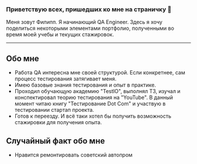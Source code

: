 
### Приветствую всех, пришедших ко мне на страничку 👋

Меня зовут Филипп.
Я начинающий QA Engineer.
Здесь я хочу поделиться некоторыми элементами портфолио, полученными во время моей учебы и текущих стажировок.

---
  
## Обо мне

- Работа QA интересна мне своей структурой. Если конкретнее, сам процесс тестирования затягивает меня.
- Имею базовые знания тестирования и опыт в практике.
- Проходил обучающую академию "TestIO", выполнял ТЗ, изучал и конспектировал теорию тестирования на "YouTube". В данный момент читаю книгу "Тестирование Dot Com" и участвую в тестировании стартап проекта.
- Готов к переезду. И всё таки хотел бы получить возможность стажировки для получения опыта.

## Случайный факт обо мне

- Нравится ремонтировать советский автопром
